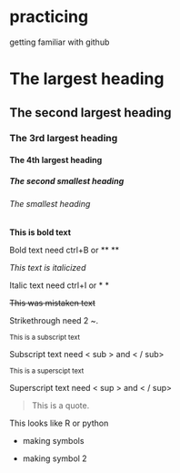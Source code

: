 # practicing
getting familiar with github

# The largest heading
## The second largest heading
### The 3rd largest heading
#### The 4th largest heading
##### The second smallest heading
###### The smallest heading

**This is bold text**

Bold text need ctrl+B or ** **

_This text is italicized_

Italic text need ctrl+I or * *

~~This was mistaken text~~

Strikethrough need 2 ~.

<sub>This is a subscript text</sub>

Subscript text need < sub > and < / sub>

<sup>This is a superscipt text</sup>

Superscript text need < sup > and < / sup>

> This is a quote.

This looks like R or python

+ making symbols

- making symbol 2

